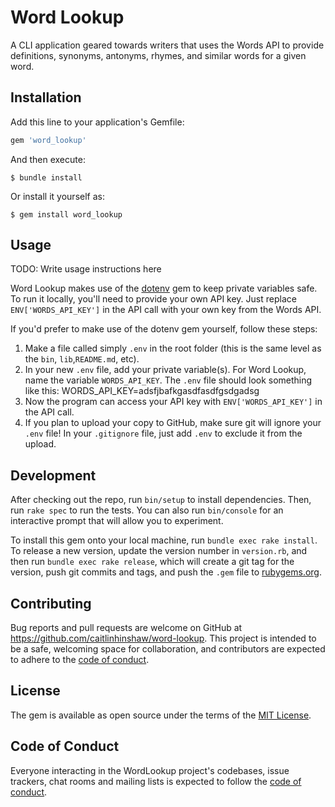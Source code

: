 # Word Lookup

A CLI application geared towards writers that uses the Words API to provide definitions, synonyms, antonyms, rhymes, and similar words for a given word.

## Installation

Add this line to your application's Gemfile:

```ruby
gem 'word_lookup'
```

And then execute:

    $ bundle install

Or install it yourself as:

    $ gem install word_lookup

## Usage

TODO: Write usage instructions here

Word Lookup makes use of the [dotenv](https://github.com/bkeepers/dotenv)
gem to keep private variables safe. To run it locally, you'll need to provide
your own API key. Just replace `ENV['WORDS_API_KEY']` in the API call with your
own key from the Words API.

If you'd prefer to make use of the dotenv gem yourself, follow these steps:

1. Make a file called simply `.env` in the root folder (this is the same level
   as the `bin`, `lib`,`README.md`, etc).
2. In your new `.env` file, add your private variable(s). For Word Lookup, name
   the variable `WORDS_API_KEY`. The `.env` file should look something like this:
    WORDS_API_KEY=adsfjbafkgasdfasdfgsdgadsg
3. Now the program can access your API key with `ENV['WORDS_API_KEY']` in the
   API call.
4. If you plan to upload your copy to GitHub, make sure git will ignore your
   `.env` file! In your `.gitignore` file, just add `.env` to exclude it from the upload.

## Development

After checking out the repo, run `bin/setup` to install dependencies. Then, run `rake spec` to run the tests. You can also run `bin/console` for an interactive prompt that will allow you to experiment.

To install this gem onto your local machine, run `bundle exec rake install`. To release a new version, update the version number in `version.rb`, and then run `bundle exec rake release`, which will create a git tag for the version, push git commits and tags, and push the `.gem` file to [rubygems.org](https://rubygems.org).

## Contributing

Bug reports and pull requests are welcome on GitHub at <https://github.com/caitlinhinshaw/word-lookup>. This project is intended to be a safe, welcoming space for collaboration, and contributors are expected to adhere to the [code of conduct](https://github.com/caitlinhinshaw/word-lookup/blob/master/CODE_OF_CONDUCT.md).


## License

The gem is available as open source under the terms of the [MIT License](https://opensource.org/licenses/MIT).

## Code of Conduct

Everyone interacting in the WordLookup project's codebases, issue trackers, chat rooms and mailing lists is expected to follow the [code of conduct](https://github.com/caitlinhinshaw/word-lookup/blob/master/CODE_OF_CONDUCT.md).
